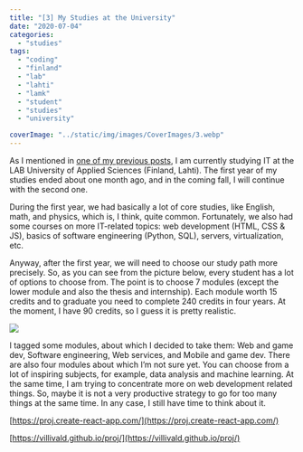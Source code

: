 ```yaml
---
title: "[3] My Studies at the University"
date: "2020-07-04"
categories:
  - "studies"
tags:
  - "coding"
  - "finland"
  - "lab"
  - "lahti"
  - "lamk"
  - "student"
  - "studies"
  - "university"

coverImage: "../static/img/images/CoverImages/3.webp"
---
```


As I mentioned in [one of my previous posts](https://www.create-react-app.com/posts/2020-05-29-creare-react-app-blog/), I am currently studying IT at the LAB University of Applied Sciences (Finland, Lahti). The first year of my studies ended about one month ago, and in the coming fall, I will continue with the second one.

During the first year, we had basically a lot of core studies, like English, math, and physics, which is, I think, quite common. Fortunately, we also had some courses on more IT-related topics: web development (HTML, CSS & JS), basics of software engineering (Python, SQL), servers, virtualization, etc.

Anyway, after the first year, we will need to choose our study path more precisely. So, as you can see from the picture below, every student has a lot of options to choose from. The point is to choose 7 modules (except the lower module and also the thesis and internship). Each module worth 15 credits and to graduate you need to complete 240 credits in four years. At the moment, I have 90 credits, so I guess it is pretty realistic.

![](https://reverent-carson-67c52e.netlify.app/static/img/images/3/D9E820F7-5FCB-4F30-BDEE-6EEB2533DCDE.png)

I tagged some modules, about which I decided to take them: Web and game dev, Software engineering, Web services, and Mobile and game dev. There are also four modules about which I’m not sure yet. You can choose from a lot of inspiring subjects, for example, data analysis and machine learning. At the same time, I am trying to concentrate more on web development related things. So, maybe it is not a very productive strategy to go for too many things at the same time. In any case, I still have time to think about it.

[https://proj.create-react-app.com/](https://proj.create-react-app.com/)

[https://villivald.github.io/proj/](https://villivald.github.io/proj/)
